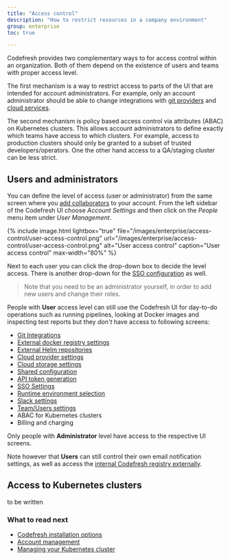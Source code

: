 ```yaml
---
title: "Access control"
description: "How to restrict resources in a company environment"
group: enterprise
toc: true

---
```


Codefresh provides two complementary ways to for access control within an organization. Both of them depend on the existence
of users and teams with proper access level.

The first mechanism is a way to restrict access to parts of the UI that are intended for account administrators. For example, only an account administrator should be able to change integrations with [git providers]({{site.baseurl}}/docs/integrations/git-providers/) and [cloud services]({{site.baseurl}}/docs/deploy-to-kubernetes/add-kubernetes-cluster/). 

The second mechanism is policy based access control via attributes (ABAC) on Kubernetes clusters. This allows account administrators to define exactly which teams have access to which clusters. For example, access to production clusters should only be granted to a subset of trusted developers/operators. One the other hand access to a QA/staging cluster can be less strict.

## Users and administrators

You can define the level of access (user or administrator) from the same screen where you [add collaborators]({{site.baseurl}}/docs/accounts/invite-your-team-member/) to your account. From the left sidebar of the Codefresh UI choose *Account Settings* and then click on the *People* menu item under *User Management*.

{% include image.html
  lightbox="true"
  file="/images/enterprise/access-control/user-access-control.png"
  url="/images/enterprise/access-control/user-access-control.png"
  alt="User access control"
  caption="User access control"
  max-width="80%"
    %}

Next to each user you can click the drop-down box to decide the level access. There is another drop-down for the [SSO configuration]({{site.baseurl}}/docs/enterprise/single-sign-on/) as well.

> Note that you need to be an administrator yourself, in order to add new users and change their roles.

People with **User** access level can still use the Codefresh UI for day-to-do operations such as running pipelines, looking at Docker images and inspecting test reports but they *don't* have access to following screens:

*  [Git Integrations]({{site.baseurl}}/docs/integrations/git-providers/)
*  [External docker registry settings]({{site.baseurl}}/docs/docker-registries/external-docker-registries/)
*  [External Helm repositories]({{site.baseurl}}/docs/new-helm/add-helm-repository/)
*  [Cloud provider settings]({{site.baseurl}}/docs/deploy-to-kubernetes/add-kubernetes-cluster/)
*  [Cloud storage settings]({{site.baseurl}}/docs/testing/test-reports/#connecting-your-storage-account)
*  [Shared configuration]({{site.baseurl}}/docs/configure-ci-cd-pipeline/shared-configuration/)
*  [API token generation]({{site.baseurl}}/docs/integrations/codefresh-api/#authentication-instructions)
*  [SSO Settings]({{site.baseurl}}/docs/enterprise/single-sign-on/)
*  [Runtime environment selection]({{site.baseurl}}/docs/integrations/notifications/slack-integration/)
*  [Slack settings]({{site.baseurl}}/docs/integrations/notifications/slack-integration/)
*  [Team/Users settings]({{site.baseurl}}/docs/enterprise/ent-account-mng/)
*  ABAC for Kubernetes clusters
*  Billing and charging

Only people with **Administrator** level have access to the respective UI screens.

Note however that **Users** can still control their own email notification settings, as well as access the [internal Codefresh registry externally]({{site.baseurl}}/docs/docker-registries/codefresh-registry/#generate-cfcr-login-token).


## Access to Kubernetes clusters

to be written

### What to read next

* [Codefresh installation options]({{site.baseurl}}/docs/enterprise/installation-security/)
* [Account management]({{site.baseurl}}/docs/enterprise/ent-account-mng/)
* [Managing your Kubernetes cluster]({{site.baseurl}}/docs/deploy-to-kubernetes/manage-kubernetes/)